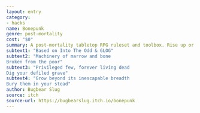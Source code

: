 ```yaml
---
layout: entry
category:
- hacks
name: Bonepunk
genre: post-mortality
cost: "$0"
summary: A post-mortality tabletop RPG ruleset and toolbox. Rise up or be raised up!
subtext1: "Based on Into The Odd & GLOG"
subtext2: "Machinery of marrow and bone
Broken from the poor"
subtext3: "Privileged few, forever living dead
Dig your defiled grave"
subtext4: "Grow beyond its inescapable breadth
Bury them in your stead"
author: Bugbear Slug
source: itch
source-url: https://bugbearslug.itch.io/bonepunk
---
```

